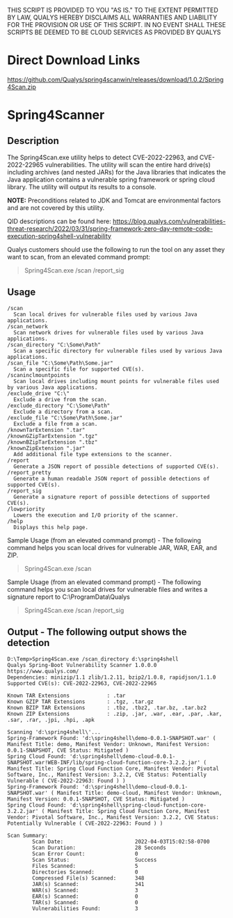 THIS SCRIPT IS PROVIDED TO YOU "AS IS." TO THE EXTENT PERMITTED BY LAW, QUALYS HEREBY DISCLAIMS ALL WARRANTIES AND LIABILITY FOR THE PROVISION OR USE OF THIS SCRIPT. IN NO EVENT SHALL THESE SCRIPTS BE DEEMED TO BE CLOUD SERVICES AS PROVIDED BY QUALYS

# Direct Download Links
https://github.com/Qualys/spring4scanwin/releases/download/1.0.2/Spring4Scan.zip

# Spring4Scanner
## Description
The Spring4Scan.exe utility helps to detect CVE-2022-22963, and CVE-2022-22965 vulnerabilities.
The utility will scan the entire hard drive(s) including archives (and nested JARs) for the Java libraries that indicates the Java application contains a vulnerable spring framework or spring cloud library. The utility will output its results to a console.

**NOTE:** Preconditions related to JDK and Tomcat are environmental factors and are not covered by this utility.

QID descriptions can be found here:
https://blog.qualys.com/vulnerabilities-threat-research/2022/03/31/spring-framework-zero-day-remote-code-execution-spring4shell-vulnerability

Qualys customers should use the following to run the tool on any asset they want to scan, from an elevated command prompt:
> Spring4Scan.exe /scan /report_sig

## Usage
```
/scan
  Scan local drives for vulnerable files used by various Java applications.
/scan_network
  Scan network drives for vulnerable files used by various Java applications.
/scan_directory "C:\Some\Path"
  Scan a specific directory for vulnerable files used by various Java applications.
/scan_file "C:\Some\Path\Some.jar"
  Scan a specific file for supported CVE(s).
/scaninclmountpoints
  Scan local drives including mount points for vulnerable files used by various Java applications.
/exclude_drive "C:\"
  Exclude a drive from the scan.
/exclude_directory "C:\Some\Path"
  Exclude a directory from a scan.
/exclude_file "C:\Some\Path\Some.jar"
  Exclude a file from a scan.
/knownTarExtension ".tar"
/knownGZipTarExtension ".tgz"
/knownBZipTarExtension ".tbz"
/knownZipExtension ".jar"
  Add additional file type extensions to the scanner.
/report
  Generate a JSON report of possible detections of supported CVE(s).
/report_pretty
  Generate a human readable JSON report of possible detections of supported CVE(s).
/report_sig
  Generate a signature report of possible detections of supported CVE(s).
/lowpriority
  Lowers the execution and I/O priority of the scanner.
/help
  Displays this help page.
```

Sample Usage (from an elevated command prompt) - The following command helps you scan local drives for vulnerable JAR, WAR, EAR, and ZIP.
> Spring4Scan.exe /scan

Sample Usage (from an elevated command prompt) - The following command helps you scan local drives for vulnerable files and writes a signature report to C:\ProgramData\Qualys
> Spring4Scan.exe /scan /report_sig

## Output - The following output shows the detection
```
D:\Temp>Spring4Scan.exe /scan_directory d:\spring4shell
Qualys Spring-Boot Vulnerability Scanner 1.0.0.0
https://www.qualys.com/
Dependencies: minizip/1.1 zlib/1.2.11, bzip2/1.0.8, rapidjson/1.1.0
Supported CVE(s): CVE-2022-22963, CVE-2022-22965

Known TAR Extensions            : .tar
Known GZIP TAR Extensions       : .tgz, .tar.gz
Known BZIP TAR Extensions       : .tbz, .tbz2, .tar.bz, .tar.bz2
Known ZIP Extensions            : .zip, .jar, .war, .ear, .par, .kar, .sar, .rar, .jpi, .hpi, .apk

Scanning 'd:\spring4shell\'...
Spring-Framework Found: 'd:\spring4shell\demo-0.0.1-SNAPSHOT.war' ( Manifest Title: demo, Manifest Vendor: Unknown, Manifest Version: 0.0.1-SNAPSHOT, CVE Status: Mitigated )
Spring Cloud Found: 'd:\spring4shell\demo-cloud-0.0.1-SNAPSHOT.war!WEB-INF/lib/spring-cloud-function-core-3.2.2.jar' ( Manifest Title: Spring Cloud Function Core, Manifest Vendor: Pivotal Software, Inc., Manifest Version: 3.2.2, CVE Status: Potentially Vulnerable ( CVE-2022-22963: Found ) )
Spring-Framework Found: 'd:\spring4shell\demo-cloud-0.0.1-SNAPSHOT.war' ( Manifest Title: demo-cloud, Manifest Vendor: Unknown, Manifest Version: 0.0.1-SNAPSHOT, CVE Status: Mitigated )
Spring Cloud Found: 'd:\spring4shell\spring-cloud-function-core-3.2.2.jar' ( Manifest Title: Spring Cloud Function Core, Manifest Vendor: Pivotal Software, Inc., Manifest Version: 3.2.2, CVE Status: Potentially Vulnerable ( CVE-2022-22963: Found ) )

Scan Summary:
        Scan Date:                       2022-04-03T15:02:58-0700
        Scan Duration:                   28 Seconds
        Scan Error Count:                0
        Scan Status:                     Success
        Files Scanned:                   5
        Directories Scanned:             0
        Compressed File(s) Scanned:      348
        JAR(s) Scanned:                  341
        WAR(s) Scanned:                  3
        EAR(s) Scanned:                  0
        TAR(s) Scanned:                  0
        Vulnerabilities Found:           3
```
